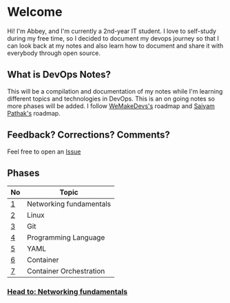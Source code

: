 # Welcome
Hi! I'm Abbey, and I'm currently a 2nd-year IT student. I love to self-study during my free time, so I decided to document my devops journey so that I can look back at my notes and also learn how to document and share it with everybody through open source.

## What is DevOps Notes?

This will be a compilation and documentation of my notes while I'm learning different topics and technologies in DevOps. This is an on going notes so more phases will be added. I follow [WeMakeDevs's](https://github.com/WeMakeDevs/roadmaps/tree/main/DevOps) roadmap and [Saiyam Pathak's](https://www.youtube.com/watch?v=7l_n97Mt0ko) roadmap.

## Feedback? Corrections? Comments?

Feel free to open an [Issue](https://github.com/AbbeyIT/DevOps/issues)

## Phases

| No                                      | Topic                        | 
|-----------------------------------------|------------------------------|
| [1](Networking/README.md)               | Networking fundamentals      | 
| [2](Linux/README.md)                    | Linux                        |    
| [3](Git/README.md)                      | Git                          |  
| [4](ProgLang/README.md)                 | Programming Language         |    
| [5](YAML/README.md)                     | YAML                         |
| [6](Container/README.md)                | Container                    |     
| [7](Container-Orchestration/README.md)  | Container Orchestration      |    


### [Head to: Networking fundamentals](Networking/README.md)

<br>

